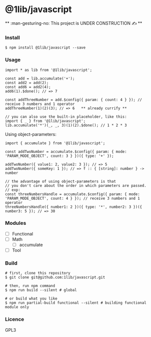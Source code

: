 @1lib/javascript
================

** :man-gesturing-no: This project is UNDER CONSTRUCTION :writing_hand: **

### Install

```
$ npm install @1lib/javascript --save
```

### Usage

```
import * as lib from '@1lib/javascript';

const add = lib.accumulate('+');
const add2 = add(2);
const add6 = add2(4);
add6(1).$done(); // => 7

const addThreeNumber = add.$config({ param: { count: 4 } }); // receive 3 numbers and 1 operator
addThreeNumber(1)(2)(3); // => 6   ** already currify **

// you can also use the built-in placeholder, like this:
import { _ } from '@1lib/javascript';
lib.accumulate('*')(_, _, 3)(1)(2).$done(); // 1 * 2 * 3

```

Using object-parameters:

```
import { accumulate } from '@1lib/javascript';

const addTwoNumber = accumulate.$config({ param: { mode: 'PARAM_MODE_OBJECT', count: 3 } })({ type: '+' });

addTwoNumber({ value1: 2, value2: 3 }); // => 5
addTwoNumber({ someKey: 1 }); // => f :: { [string]: number } -> number

// the advantage of using object-parameters is that
// you don't care about the order in which parameters are passed.
// exp:
const threeNumbersHandle = accumulate.$config({ param: { mode: 'PARAM_MODE_OBJECT', count: 4 } }); // receive 3 numbers and 1 operator
threeNumbersHandle({ number1: 2 })({ type: '*', number2: 3 })({ number3: 5 }); // => 30

```

### Modules

- [ ] Functional
- [ ] Math
  - [ ] accumulate
- [ ] Tool

### Build

```
# first, clone this repository
$ git clone git@github.com:1lib/javascript.git

# then, run npm command
$ npm run build --silent # global

# or build what you like
$ npm run partial-build functional --silent # building functional module only
```


### Licence

GPL3<Plug>

